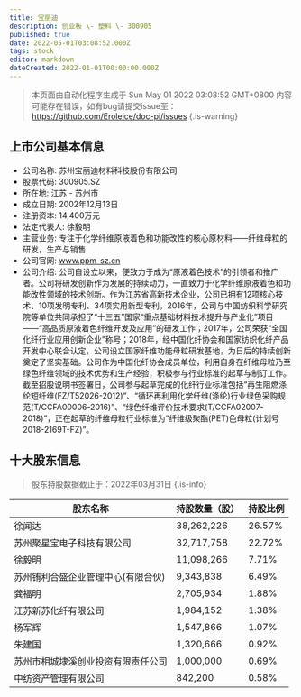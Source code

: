 ```yaml
---
title: 宝丽迪
description: 创业板 \- 塑料 \- 300905
published: true
date: 2022-05-01T03:08:52.000Z
tags: stock
editor: markdown
dateCreated: 2022-01-01T00:00:00.000Z
---
```


> 本页面由自动化程序生成于 Sun May 01 2022 03:08:52 GMT+0800
> 内容可能存在错误，如有bug请提交issue至：https://github.com/Eroleice/doc-pi/issues
{.is-warning}

## 上市公司基本信息
- 公司名称: 苏州宝丽迪材料科技股份有限公司
- 股票代码: 300905.SZ
- 所在地: 江苏 - 苏州市
- 成立日期: 2002年12月13日
- 注册资本: 14,400万元
- 法定代表人: 徐毅明
- 主营业务: 专注于化学纤维原液着色和功能改性的核心原材料——纤维母粒的研发，生产与销售
- 公司官网: www.ppm-sz.cn
- 公司介绍: 公司自设立以来，便致力于成为“原液着色技术”的引领者和推广者。公司将研发创新作为发展的持续动力，一直致力于化学纤维原液着色和功能改性领域的技术创新。作为江苏省高新技术企业，公司已拥有12项核心技术、10项发明专利、34项实用新型专利。2016年，公司与中国纺织科学研究院等单位共同承担了“十三五”国家“重点基础材料技术提升与产业化”项目——“高品质原液着色纤维开发及应用”的研发工作；2017年，公司荣获“全国化纤行业应用创新企业”称号；2018年，经中国化纤协会和国家纺织化纤产品开发中心联合认定，公司设立国家纤维功能母粒研发基地，为日后的持续创新奠定了坚实基础。公司作为中国化纤协会成员单位，利用自身在纤维母粒乃至绿色纤维领域的技术优势和生产经验，积极参与行业标准的起草与制订工作。截至招股说明书签署日，公司参与起草完成的化纤行业标准包括“再生阻燃涤纶短纤维(FZ/T52026-2012)”、“循环再利用化学纤维(涤纶)行业绿色采购规范(T/CCFA00006-2016)”、“绿色纤维评价技术要求(T/CCFA02007-2018)”，正在起草的纤维母粒行业标准为“纤维级聚酯(PET)色母粒(计划号2018-2169T-FZ)”。


## 十大股东信息
> 股东持股数据截止于：2022年03月31日
{.is-info}

| 股东名称 | 持股数量（股） | 持股比例 |
| --- | --- | --- |
| 徐闻达 | 38,262,226 | 26.57% |
| 苏州聚星宝电子科技有限公司 | 32,717,758 | 22.72% |
| 徐毅明 | 11,098,266 | 7.71% |
| 苏州铕利合盛企业管理中心(有限合伙) | 9,343,838 | 6.49% |
| 龚福明 | 2,705,934 | 1.88% |
| 江苏新苏化纤有限公司 | 1,984,152 | 1.38% |
| 杨军辉 | 1,547,866 | 1.07% |
| 朱建国 | 1,320,666 | 0.92% |
| 苏州市相城埭溪创业投资有限责任公司 | 1,000,000 | 0.69% |
| 中纺资产管理有限公司 | 842,200 | 0.58% |




